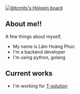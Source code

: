 [![@tcmits's Holopin board](https://holopin.io/api/user/board?user=tcmits)](https://holopin.io/@tcmits)

## About me!!

A few things about myself,

- My name is Lâm Hoàng Phúc
- I'm a backend developer
- I'm using python, golang

## Current works

- I'm working for [T-solution](https://github.com/T-SOLUTION-VIETNAM-CORPORATION)
